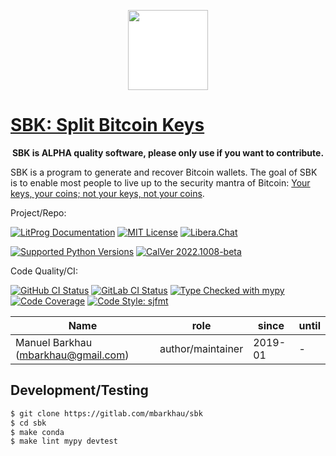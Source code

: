 <div align="center">
<p align="center">
  <a href="https://github.com/mbarkhau/sbk">
    <img src="https://sbk.dev/logo_1024.png" height=128 style="background: white;">
  </a>
</p>
</div>

# [SBK: Split Bitcoin Keys][repo_ref]

<p align="center">
<b>SBK is ALPHA quality software, please only use if you want to contribute.</b>
</p>

SBK is a program to generate and recover Bitcoin wallets. The goal of SBK is to enable most people to live up to the security mantra of Bitcoin: [Your keys, your coins; not your keys, not your coins][href_yt_held_storing_btc].

[href_yt_held_storing_btc]: https://www.youtube.com/watch?v=5WWfQM0SFXQ

Project/Repo:

[![LitProg Documentation][docs_img]][docs_ref]
[![MIT License][license_img]][license_ref]
[![Libera.Chat][liberachat_img]][liberachat_ref]

[![Supported Python Versions][pyversions_img]][pyversions_ref]
[![CalVer 2022.1008-beta][version_img]][version_ref]

Code Quality/CI:

[![GitHub CI Status][github_build_img]][github_build_ref]
[![GitLab CI Status][gitlab_build_img]][gitlab_build_ref]
[![Type Checked with mypy][mypy_img]][mypy_ref]
[![Code Coverage][codecov_img]][codecov_ref]
[![Code Style: sjfmt][style_img]][style_ref]

| Name                                | role              | since   | until |
| ----------------------------------- | ----------------- | ------- | ----- |
| Manuel Barkhau (mbarkhau@gmail.com) | author/maintainer | 2019-01 | -     |


## Development/Testing

```bash
$ git clone https://gitlab.com/mbarkhau/sbk
$ cd sbk
$ make conda
$ make lint mypy devtest
```


[docs_img]: https://img.shields.io/badge/LitProg-Docs-white
[docs_ref]: https://sbk.dev/docs

[repo_ref]: https://gitlab.com/mbarkhau/sbk

[liberachat_img]: https://img.shields.io/static/v1.svg?label=Libera.Chat&labelColor=55d&message=%23SBK&color=f3b
[liberachat_ref]: https://web.libera.chat/#sbk

[github_build_img]: https://github.com/mbarkhau/sbk/workflows/CI/badge.svg
[github_build_ref]: https://github.com/mbarkhau/sbk/actions?query=workflow%3ACI

[gitlab_build_img]: https://gitlab.com/mbarkhau/sbk/badges/master/pipeline.svg
[gitlab_build_ref]: https://gitlab.com/mbarkhau/sbk/pipelines

[codecov_img]: https://gitlab.com/mbarkhau/sbk/badges/master/coverage.svg
[codecov_ref]: https://mbarkhau.gitlab.io/sbk/cov

[license_img]: https://img.shields.io/badge/License-MIT-blue.svg
[license_ref]: https://gitlab.com/mbarkhau/sbk/blob/master/LICENSE

[mypy_img]: https://img.shields.io/badge/mypy-checked-green.svg
[mypy_ref]: https://mbarkhau.gitlab.io/sbk/mypycov

[style_img]: https://img.shields.io/badge/code%20style-%20sjfmt-f71.svg
[style_ref]: https://gitlab.com/mbarkhau/straitjacket/

[version_img]: https://img.shields.io/badge/CalVer-2022.1008--beta-blue.svg
[version_ref]: https://pypi.org/project/pycalver/

[pyversions_img]: https://img.shields.io/pypi/pyversions/sbk.svg
[pyversions_ref]: https://pypi.python.org/pypi/sbk
